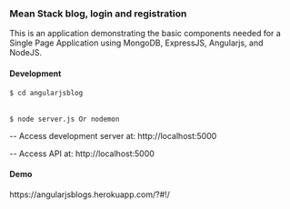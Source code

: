  <h3> Mean Stack blog, login and registration</h3>
This is an application demonstrating the basic components needed for a Single Page Application using MongoDB, ExpressJS, Angularjs, and NodeJS.

<h4>Development</h4>

<pre><code>$ cd angularjsblog<br/></code>
 
<code>$ node server.js Or nodemon</code></pre> 

-- Access development server at: http://localhost:5000

-- Access API at: http://localhost:5000

<h4>Demo</h4>
https://angularjsblogs.herokuapp.com/?#!/
